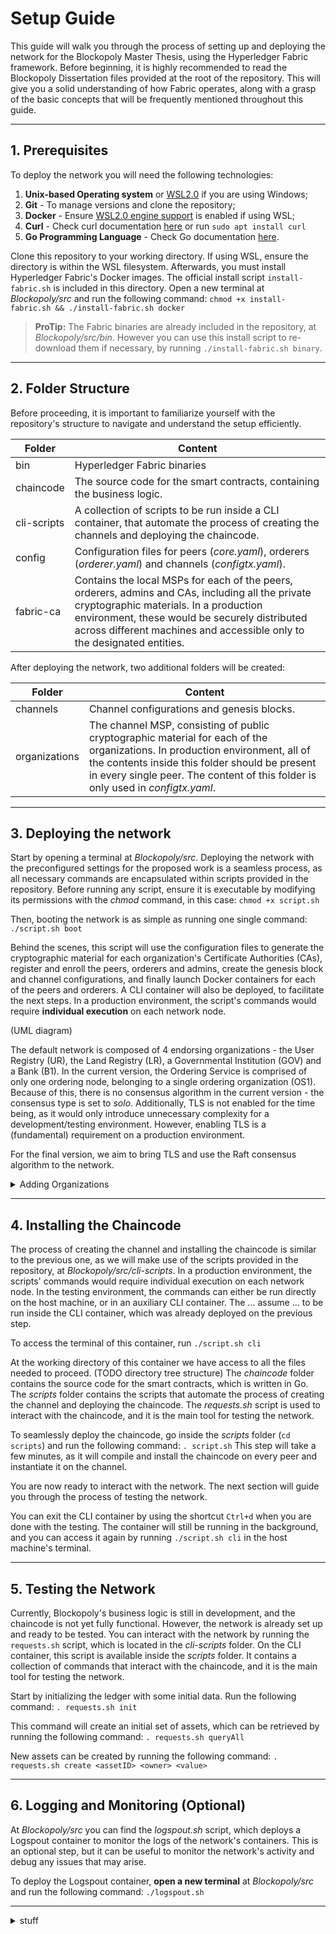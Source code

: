 
# Setup Guide

This guide will walk you through the process of setting up and deploying the network for the Blockopoly Master Thesis, using the Hyperledger Fabric framework.
Before beginning, it is highly recommended to read the Blockopoly Dissertation files provided at the root of the repository. This will give you a solid understanding of how Fabric operates, along with a grasp of the basic concepts that will be frequently mentioned throughout this guide.

---

  ## 1. Prerequisites

To deploy the network you will need the following technologies:  
1. **Unix-based Operating system** or [WSL2.0](https://learn.microsoft.com/en-us/windows/wsl/install) if you are using Windows;
2. **Git** - To manage versions and clone the repository; 
3. **Docker** - Ensure [WSL2.0 engine support](https://docs.docker.com/desktop/wsl/) is enabled if using WSL;
4. **Curl** - Check curl documentation [here](https://curl.se/download.html) or run `sudo apt install curl`
5. **Go Programming Language** - Check Go documentation [here](https://go.dev/dl/).
  
Clone this repository to your working directory. If using WSL, ensure the directory is within the WSL filesystem.
 Afterwards, you must install Hyperledger Fabric's Docker images. The official install script `install-fabric.sh` is included in this directory. Open a new terminal at *Blockopoly/src* and run the following command:
  	  `chmod +x install-fabric.sh && ./install-fabric.sh docker`

> **ProTip:** The Fabric binaries are already included in the repository, at *Blockopoly/src/bin*. However you can use this install script to re-download them if necessary, by running `./install-fabric.sh binary`. 

---

  ## 2. Folder Structure
  
Before proceeding, it is important to familiarize yourself with the repository's structure to navigate and understand the setup efficiently.

| Folder         | Content                       |
|----------------|-------------------------------|
|bin| Hyperledger Fabric binaries |
|chaincode| The source code for the smart contracts, containing the business logic.|
| cli-scripts | A collection of scripts to be run inside a CLI container, that automate the process of creating the channels and deploying the chaincode.|
|config |Configuration files for peers (*core.yaml*), orderers (*orderer.yaml*) and channels (*configtx.yaml*).|
| fabric-ca | Contains the local MSPs for each of the peers, orderers, admins and CAs, including all the private cryptographic materials. In a production environment, these would be securely distributed across different machines and accessible only to the designated entities. |

After deploying the network, two additional folders will be created:

| Folder         | Content                       |
|----------------|-------------------------------|
|channels| Channel configurations and genesis blocks. |
|organizations| The channel MSP, consisting of public cryptographic material for each of the organizations. In production environment, all of the contents inside this folder should be present in every single peer. The content of this folder is only used in *configtx.yaml*. |

---

  ## 3. Deploying the network
	
Start by opening a terminal at *Blockopoly/src*. Deploying the network with the preconfigured settings for the proposed work is a seamless process, as all necessary commands are encapsulated within scripts provided in the repository. Before running any script, ensure it is executable by modifying its permissions with the *chmod* command, in this case: `chmod +x script.sh`

Then, booting the network is as simple as running one single command: `./script.sh boot`

Behind the scenes, this script will use the configuration files to generate the cryptographic material for each organization's Certificate Authorities (CAs), register and enroll the peers, orderers and admins, create the genesis block and channel configurations, and finally launch Docker containers for each of the peers and orderers. A CLI container will also be deployed, to facilitate the next steps. 
In a production environment, the script's commands would require **individual execution** on each network node.

(UML diagram)

The default network is composed of 4 endorsing organizations - the User Registry (UR), the Land Registry (LR), a Governmental Institution (GOV) and a Bank (B1). In the current version, the Ordering Service is comprised of only one ordering node, belonging to a single ordering organization (OS1). Because of this, there is no consensus algorithm in the current version - the consensus type is set to *solo*. Additionally, TLS is not enabled for the time being, as it would only introduce unnecessary complexity for a development/testing environment. However, enabling TLS is a (fundamental) requirement on a production environment.  

For the final version, we aim to bring TLS and use the Raft consensus algorithm to the network.


<details>
<summary>Adding Organizations</summary>

  ### 3.1. Adding Organizations
 If you wish to add an additional organization to the network ...
</details>

---

  ## 4. Installing the Chaincode

The process of creating the channel and installing the chaincode is similar to the previous one, as we will make use of the scripts provided in the repository, at *Blockopoly/src/cli-scripts*. In a production environment, the scripts' commands would require individual execution on each network node. In the testing environment, the commands can either be run directly on the host machine, or in an auxiliary CLI container. The ... assume ... to be run inside the CLI container, which was already deployed on the previous step.

To access the terminal of this container, run `./script.sh cli`

At the working directory of this container we have access to all the files needed to proceed. 
(TODO directory tree structure)
The *chaincode* folder contains the source code for the smart contracts, which is written in Go. The *scripts* folder contains the scripts that automate the process of creating the channel and deploying the chaincode. The *requests.sh* script is used to interact with the chaincode, and it is the main tool for testing the network.

To seamlessly deploy the chaincode, go inside the *scripts* folder (`cd scripts`) and run the following command: `. script.sh` 
This step will take a few minutes, as it will compile and install the chaincode on every peer and instantiate it on the channel.

You are now ready to interact with the network. The next section will guide you through the process of testing the network. 

You can exit the CLI container by using the shortcut `Ctrl+d` when you are done with the testing. The container will still be running in the background, and you can access it again by running `./script.sh cli` in the host machine's terminal.

---

  ## 5. Testing the Network

Currently, Blockopoly's business logic is still in development, and the chaincode is not yet fully functional. However, the network is already set up and ready to be tested.
You can interact with the network by running the `requests.sh` script, which is located in the *cli-scripts* folder. On the CLI container, this script is available inside the *scripts* folder. It contains a collection of commands that interact with the chaincode, and it is the main tool for testing the network.

Start by initializing the ledger with some initial data. Run the following command: `. requests.sh init`

This command will create an initial set of assets, which can be retrieved by running the following command: `. requests.sh queryAll`

New assets can be created by running the following command: `. requests.sh create <assetID> <owner> <value>`
 

---

  ## 6. Logging and Monitoring (Optional)

At *Blockopoly/src* you can find the *logspout.sh* script, which deploys a Logspout container to monitor the logs of the network's containers. This is an optional step, but it can be useful to monitor the network's activity and debug any issues that may arise.

To deploy the Logspout container, **open a new terminal** at *Blockopoly/src* and run the following command: `./logspout.sh`

---

<details>

<summary>stuff</summary>

## Ignore the following content, it is just a placeholder for now.

## UML diagrams

You can render UML diagrams using [Mermaid](https://mermaidjs.github.io/). For example, this will produce a sequence diagram:

```mermaid
sequenceDiagram
Alice ->> Bob: Hello Bob, how are you?
Bob-->>John: How about you John?
Bob--x Alice: I am good thanks!
Bob-x John: I am good thanks!
Note right of John: Bob thinks a long<br/>long time, so long<br/>that the text does<br/>not fit on a row.

Bob-->Alice: Checking with John...
Alice->John: Yes... John, how are you?
```

And this will produce a flow chart:

```mermaid
graph LR
A[Square Rect] -- Link text --> B((Circle))
A --> C(Round Rect)
B --> D{Rhombus}
C --> D
```
</details>